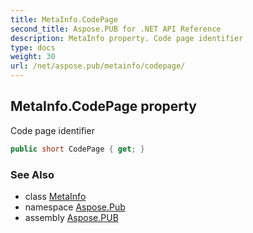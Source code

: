 ```yaml
---
title: MetaInfo.CodePage
second_title: Aspose.PUB for .NET API Reference
description: MetaInfo property. Code page identifier
type: docs
weight: 30
url: /net/aspose.pub/metainfo/codepage/
---
```

## MetaInfo.CodePage property

Code page identifier

```csharp
public short CodePage { get; }
```

### See Also

* class [MetaInfo](../)
* namespace [Aspose.Pub](../../metainfo/)
* assembly [Aspose.PUB](../../../)


